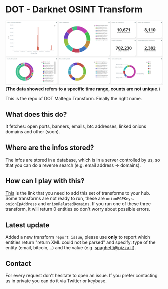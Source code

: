 # DOT - Darknet OSINT Transform

![dashboard](dashboard.png)
(__The data showed refers to a specific time range, counts are not unique.__)

This is the repo of DOT Maltego Transform.
Finally the right name.

## What does this do?

It fetches: open ports, banners, emails, btc addresses, linked onions domains and other (soon).

## Where are the infos stored?

The infos are stored in a database, which is in a server controlled by us, so that you can do a reverse search (e.g. email address -> domains).

## How can I play with this?

[This](https://cetas.paterva.com/TDS/runner/showseed/fpoldiklLZnPm7) is the link that you need to add this set of transforms to your hub. Some transforms are not ready to run, these are `onionPGPKeys`. `onionIpAddress` and `onionRelatedDomains`. If you run one of these three transform, it will return 0 entities so don't worry about possible errors.

## Latest update
Added a new transform `report issue`, please use **only** to report which entities return "return XML could not be parsed" and specify: type of the entity (email, bitcoin,...) and the value (e.g. spaghetti@pizza.it).

## Contact

For every request don't hesitate to open an issue. If you prefer contacting us in private you can do it via Twitter or keybase.
